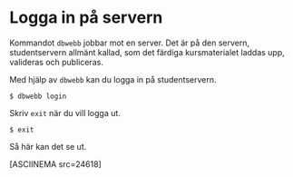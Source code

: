 Logga in på servern
==================================

Kommandot `dbwebb` jobbar mot en server. Det är på den servern, studentservern allmänt kallad, som det färdiga kursmaterialet laddas upp, valideras och publiceras.

Med hjälp av `dbwebb` kan du logga in på studentservern.

```text
$ dbwebb login
```

Skriv `exit` när du vill logga ut.

```text
$ exit
```

Så här kan det se ut.

[ASCIINEMA src=24618]
